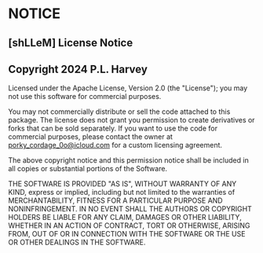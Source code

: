 # NOTICE

## [shLLeM] License Notice

## **Copyright 2024 P.L. Harvey**

Licensed under the Apache License, Version 2.0 (the "License");
you may not use this software for commercial purposes.

You may not commercially distribute or sell the code attached to this package.
The license does not grant you permission to create derivatives or forks that can be
sold separately. If you want to use the code for commercial purposes, please contact
the owner at <porky_cordage_0o@icloud.com> for a custom licensing agreement.

The above copyright notice and this permission notice shall be
included in all copies or substantial portions of the Software.

THE SOFTWARE IS PROVIDED "AS IS", WITHOUT WARRANTY OF ANY KIND,
express or implied, including but not limited to the warranties of
MERCHANTABILITY, FITNESS FOR A PARTICULAR PURPOSE AND NONINFRINGEMENT.
IN NO EVENT SHALL THE AUTHORS OR COPYRIGHT HOLDERS BE LIABLE FOR ANY
CLAIM, DAMAGES OR OTHER LIABILITY, WHETHER IN AN ACTION OF CONTRACT,
TORT OR OTHERWISE, ARISING FROM, OUT OF OR IN CONNECTION WITH THE SOFTWARE
OR THE USE OR OTHER DEALINGS IN THE SOFTWARE.
